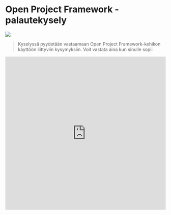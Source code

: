 # Open Project Framework -palautekysely 

![](https://openclipart.org/image/400px/svg_to_png/286038/Neutral_Smiley_-_White.png)

> Kyselyssä pyydetään vastaamaan Open Project Framework-kehikon käyttöön liittyviin kysymyksiin. Voit vastata aina kun sinulle sopii 

<iframe width="640px" height= "480px" src= "https://forms.office.com/Pages/ResponsePage.aspx?id=8Kqebvc_6U2M1B_71FlRua4cqQOTc5JHr-aPQoYM7B9UN0lNODBTOFUySUY2N0Q2RzZWRlNRWlYxMi4u&embed=true" frameborder= "0" marginwidth= "0" marginheight= "0" style= "border: none; max-width:100%; max-height:100vh" allowfullscreen webkitallowfullscreen mozallowfullscreen msallowfullscreen> </iframe>